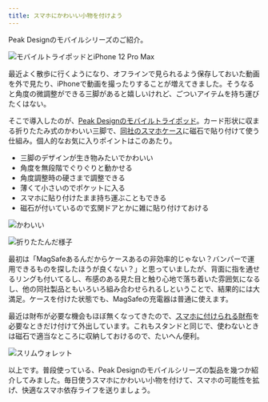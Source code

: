 ```yaml
---
title: スマホにかわいい小物を付けよう
---
```

Peak Designのモバイルシリーズのご紹介。

![](https://lh5.googleusercontent.com/DU2GXH1fxoOChzPxvXH8dvpIHbBnWti3_foW_p_L8ZY6ZwCSfPX31B291jROWENsh46-kJ1Gln7_JY1bkS-rWhkA02ECZtqsdZ6R699HfKG33RoUMSWVSbB7WEdIOS7aiqWDCH7V0Z5XXvjdsO8_TY4D3hKN-uS4NgG01qG4LaWp1J-ssN8MR_Wd "モバイルトライポッドとiPhone 12 Pro Max")

最近よく散歩に行くようになり、オフラインで見られるよう保存しておいた動画を外で見たり、iPhoneで動画を撮ったりすることが増えてきました。そうなると角度の微調整ができる三脚があると嬉しいけれど、ごついアイテムを持ち運びたくはない。

そこで導入したのが、[Peak Designのモバイルトライポッド](https://www.amazon.co.jp/dp/B09FRZPLL3)。カード形状に収まる折りたたみ式のかわいい三脚で、[同社のスマホケース](https://www.amazon.co.jp/dp/B09FP3HP7Z?)に磁石で貼り付けて使う仕組み。個人的なお気に入りポイントはこのあたり。

*   三脚のデザインが生き物みたいでかわいい
*   角度を無段階でぐりぐりと動かせる
*   角度調整時の硬さまで調整できる
*   薄くて小さいのでポケットに入る
*   スマホに貼り付けたまま持ち運ぶこともできる
*   磁石が付いているので玄関ドアとかに雑に貼り付けておける

![](https://lh4.googleusercontent.com/ZhpbIzxCC8tjBUYaderHyX-1yVksja-_mytqkhQ4Z8ze_uuVTJ_t4yZbJGYbm207pfl3pVHBtjeO8ZX8uA3r2w8DKCB9SEaNnCp0M8SD4KDANRLazGdY4T054Rx2db5EwgYUKXYKdSzH5C2ffxttB4Kojks0Xj2pdXATsYU3igvCcdm_nOeTSOBB "かわいい")

![](https://lh3.googleusercontent.com/qe6Algq8VIAgo_3ly2i9zLSjI1L1LmJ8HOEgaK6LHQM_YaGzPakgFJI8kB97S9-M7oRkGb8JEd4OWDx_wQitEM8z9SxK9IrrHrhHrDIik2DBdIlOHpQX_qGbClmYgsdRhu-C79n0w_Ei1KeJotcek9v1wOxSkzB7nmYDJVaVB8Ny-t3lzKipMUf0 "折りたたんだ様子")

最初は「MagSafeあるんだからケースあるの非効率的じゃない？バンパーで運用できるものを探したほうが良くない？」と思っていましたが、背面に指を通せるリングも付いてるし、布感のある見た目と触り心地で落ち着いた雰囲気になるし、他の同社製品ともいろいろ組み合わせられるしということで、結果的には大満足。ケースを付けた状態でも、MagSafeの充電器は普通に使えます。

最近は財布が必要な機会もほぼ無くなってきたので、[スマホに付けられる財布](https://www.amazon.co.jp/dp/B09FSGW671)を必要なときだけ付けて外出しています。これもスタンドと同じで、使わないときは磁石で適当なところに収納しておけるので、たいへん便利。

![](https://lh4.googleusercontent.com/4ux61AvpIDLE_4za7QgUDb-EbNsmHHdrruTavA-KN3RDhLB66sGox9pFb43XDgvNL7MIW0mGgrkNn-FRI2_UeAuLk7w43p73mix3vqW1xxcmpDtPS-e97jYGgPP2adMhUB8fqa75ANfFy8UFYGDx89t34sKYdV6b4VxyPo3IJmVU3DDoFgeAUOuL "スリムウォレット")

以上です。普段使っている、Peak Designのモバイルシリーズの製品を幾つか紹介してみました。毎日使うスマホにかわいい小物を付けて、スマホの可能性を拡げ、快適なスマホ依存ライフを送りましょう。

